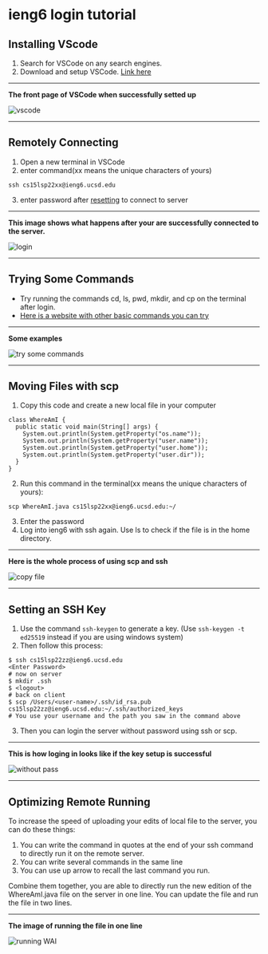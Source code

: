 # ieng6 login tutorial

## Installing VScode

1. Search for VSCode on any search engines.
2. Download and setup VSCode. [Link here](https://code.visualstudio.com/)

***

**The front page of VSCode when successfully setted up**

![vscode](https://user-images.githubusercontent.com/103291661/162793877-d4cff977-ab9e-41b9-b39a-0c081085841c.png)
 

***

## Remotely Connecting

1. Open a new terminal in VSCode
2. enter command(xx means the unique characters of yours)
```
ssh cs15lsp22xx@ieng6.ucsd.edu
```
3. enter password after [resetting](https://cdn-uploads.piazza.com/paste/ktv2gnof3sx5bf/181c3cb053df5cf1ccaf0457f56f12a2e5aa90b139aef8c2ea8fcc590f02fadf/How-to-Reset-your-Password.pdf) to connect to server

***

**This image shows what happens after your are successfully connected to the server.**

![login](https://user-images.githubusercontent.com/103291661/162794109-c5b5fd8f-9511-4b71-87a7-d8a14ec5596a.png)

***


## Trying Some Commands

* Try running the commands cd, ls, pwd, mkdir, and cp on the terminal after login.
* [Here is a website with other basic commands you can try](https://phoenixnap.com/kb/linux-ssh-commands)

***

**Some examples**

![try some commands](https://user-images.githubusercontent.com/103291661/162794161-ea200900-d5e5-45b3-ac08-d00270abd693.png)

***

## Moving Files with scp

1. Copy this code and create a new local file in your computer
```
class WhereAmI {
  public static void main(String[] args) {
    System.out.println(System.getProperty("os.name"));
    System.out.println(System.getProperty("user.name"));
    System.out.println(System.getProperty("user.home"));
    System.out.println(System.getProperty("user.dir"));
  }
}
```
2. Run this command in the terminal(xx means the unique characters of yours):
```
scp WhereAmI.java cs15lsp22xx@ieng6.ucsd.edu:~/
```
3. Enter the password
4. Log into ieng6 with ssh again. Use ls to check if the file is in the home directory.

***

**Here is the whole process of using scp and ssh**

![copy file](https://user-images.githubusercontent.com/103291661/162794193-e672107b-f21c-4d18-8651-414aade3300b.png)

***

## Setting an SSH Key

1. Use the command `ssh-keygen` to generate a key. (Use `ssh-keygen -t ed25519` instead if you are using windows system)
2. Then follow this process:

```
$ ssh cs15lsp22zz@ieng6.ucsd.edu
<Enter Password>
# now on server
$ mkdir .ssh
$ <logout>
# back on client
$ scp /Users/<user-name>/.ssh/id_rsa.pub cs15lsp22zz@ieng6.ucsd.edu:~/.ssh/authorized_keys
# You use your username and the path you saw in the command above
```

3. Then you can login the server without password using ssh or scp.

***

**This is how loging in looks like if the key setup is successful**

![without pass](https://user-images.githubusercontent.com/103291661/162794235-7e9b5d3b-defa-4069-9986-8a5cdce5885a.png)

***

## Optimizing Remote Running

To increase the speed of uploading your edits of local file to the server, you can do these things:
1. You can write the command in quotes at the end of your ssh command to directly run it on the remote server.
2. You can write several commands in the same line
3. You can use up arrow to recall the last command you run.

Combine them together, you are able to directly run the new edition of the WhereAmI.java file on the server in one line. You can update the file and run the file in two lines.

***

**The image of running the file in one line**

![running WAI](https://user-images.githubusercontent.com/103291661/162794271-65e94c3b-ff41-4166-b49c-81f89bb82581.png)


